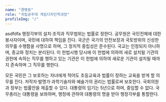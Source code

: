 ```yaml
---
name: "경병표"
role: "국립공주대 게임디자인학과장"
profileImg: "/"
---
```


asdfdfa
행정각부의 설치·조직과 직무범위는 법률로 정한다. 공무원은 국민전체에 대한 봉사자이며, 국민에 대하여 책임을 진다. 국군은 국가의 안전보장과 국토방위의 신성한 의무를 수행함을 사명으로 하며, 그 정치적 중립성은 준수된다. 국교는 인정되지 아니하며, 종교와 정치는 분리된다. 이 헌법시행 당시에 이 헌법에 의하여 새로 설치될 기관의 권한에 속하는 직무를 행하고 있는 기관은 이 헌법에 의하여 새로운 기관이 설치될 때까지 존속하며 그 직무를 행한다.

모든 국민은 그 보호하는 자녀에게 적어도 초등교육과 법률이 정하는 교육을 받게 할 의무를 진다. 저작자·발명가·과학기술자와 예술가의 권리는 법률로써 보호한다. 국회의원과 정부는 법률안을 제출할 수 있다. 대통령의 임기는 5년으로 하며, 중임할 수 없다. 국무총리는 대통령을 보좌하며, 행정에 관하여 대통령의 명을 받아 행정각부를 통할한다.
